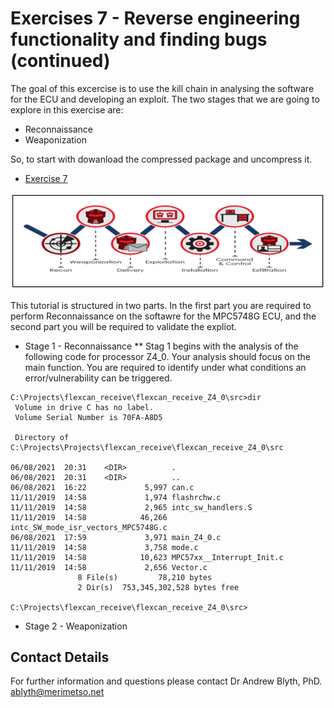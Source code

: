 # Exercises 7 - Reverse engineering functionality and finding bugs (continued)

The goal of this excercise is to use the kill chain in analysing the software for the ECU and developing an exploit. The two stages that we are going to explore in this exercise are:

* Reconnaissance 
* Weaponization

So, to start with dowanload the compressed package and uncompress it.

* [Exercise 7](https://github.com/Merimetso-Code/EmbeddedAutomotiveSecurity/blob/main/EXERCISE5.7z)

![Cyber Kill Cain](KillChain.png)


This tutorial is structured in two parts. In the first part you are required to perform Reconnaissance on the softawre for the MPC5748G ECU, and the second part you will be required to validate the expliot. 

* Stage 1 - Reconnaissance
 ** Stag 1 begins with the analysis of the following code for processor Z4_0. Your analysis should focus on the main function. You are required to identify under what conditions an error/vulnerability can be triggered.
```
C:\Projects\flexcan_receive\flexcan_receive_Z4_0\src>dir
 Volume in drive C has no label.
 Volume Serial Number is 70FA-A8D5

 Directory of C:\Projects\Projects\flexcan_receive\flexcan_receive_Z4_0\src

06/08/2021  20:31    <DIR>          .
06/08/2021  20:31    <DIR>          ..
06/08/2021  16:22             5,997 can.c
11/11/2019  14:58             1,974 flashrchw.c
11/11/2019  14:58             2,965 intc_sw_handlers.S
11/11/2019  14:58            46,266 intc_SW_mode_isr_vectors_MPC5748G.c
06/08/2021  17:59             3,971 main_Z4_0.c
11/11/2019  14:58             3,758 mode.c
11/11/2019  14:58            10,623 MPC57xx__Interrupt_Init.c
11/11/2019  14:58             2,656 Vector.c
               8 File(s)         78,210 bytes
               2 Dir(s)  753,345,302,528 bytes free

C:\Projects\flexcan_receive\flexcan_receive_Z4_0\src>
```  

* Stage 2 - Weaponization

## Contact Details

For further information and questions please contact Dr Andrew Blyth, PhD. <ablyth@merimetso.net>
